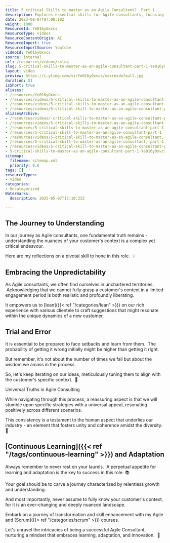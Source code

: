 ```yaml
---
title: 5 critical Skills to master as an Agile Consultant?  Part 1
description: Explores essential skills for Agile consultants, focusing on understanding client context, embracing uncertainty, learning from setbacks, and continuous adaptation.
date: 2023-08-07T07:00:10Z
weight: 1000
ResourceId: Ye016yOxvcs
ResourceType: videos
ResourceContentOrigin: AI
ResourceImport: true
ResourceImportSource: Youtube
videoId: Ye016yOxvcs
source: internal
url: /resources/videos/:slug
slug: 5-critical-skills-to-master-as-an-agile-consultant-part-1-Ye016yOxvcs
layout: video
preview: https://i.ytimg.com/vi/Ye016yOxvcs/maxresdefault.jpg
duration: 51
isShort: true
aliases:
- /resources/Ye016yOxvcs
- /resources/videos/5-critical-skills-to-master-as-an-agile-consultant-part-1-Ye016yOxvcs
- /resources/videos/5-critical-skills-to-master-as-an-agile-consultant-part-1
- /resources/videos/5-critical-skill-to-master-as-an-agile-consultant-part-1
aliasesArchive:
- /resources/videos/-critical-skills-to-master-as-an-agile-consultant-part-
- /resources/videos/5-critical-skills-to-master-as-an-agile-consultant-part-1
- /resources/5-critical-skills-to-master-as-an-agile-consultant-part-1
- /resources/5-critical-skill-to-master-as-an-agile-consultant-part-1
- /resources/videos/5-critical-skill-to-master-as-an-agile-consultant,-part-1
- /resources/5-critical-skill-to-master-as-an-agile-consultant,-part-1
- /resources/videos/5-critical-skill-to-master-as-an-agile-consultant-part-1
- 5-critical-skills-to-master-as-an-agile-consultant-part-1-Ye016yOxvcs
sitemap:
  filename: sitemap.xml
  priority: 0.6
tags: []
resourceTypes:
- video
categories:
- Uncategorized
Watermarks:
  description: 2025-05-07T13:10:23Z

---
```

## The Journey to Understanding

In our journey as Agile consultants, one fundamental truth remains - understanding the nuances of your customer's context is a complex yet critical endeavour.

Here are my reflections on a pivotal skill to hone in this role.  💡

## Embracing the Unpredictability

As Agile consultants, we often find ourselves in unchartered territories.  Acknowledging that we cannot fully grasp a customer's context in a limited engagement period is both realistic and profoundly liberating.

It empowers us to [lean]({{< ref "/categories/lean" >}}) on our rich experience with various clientele to craft suggestions that might resonate within the unique dynamics of a new customer.

## Trial and Error

It is essential to be prepared to face setbacks and learn from them.  The probability of getting it wrong initially might be higher than getting it right.

But remember, it's not about the number of times we fall but about the wisdom we amass in the process.

So, let's keep iterating on our ideas, meticulously tuning them to align with the customer's specific context.  🎯

Universal Truths in Agile Consulting

While navigating through this process, a reassuring aspect is that we will stumble upon specific strategies with a universal appeal, resonating positively across different scenarios.

This consistency is a testament to the human aspect that underlies our industry - an element that fosters unity and coherence amidst the diversity.  💫

## [Continuous Learning]({{< ref "/tags/continuous-learning" >}}) and Adaptation

Always remember to never rest on your laurels.  A perpetual appetite for learning and adaptation is the key to success in this role. 📚

Your goal should be to carve a journey characterized by relentless growth and understanding.

And most importantly, never assume to fully know your customer's context, for it is an ever-changing and deeply nuanced landscape.

Embark on a journey of transformation and skill enhancement with my Agile and [Scrum]({{< ref "/categories/scrum" >}}) courses.

Let's unravel the intricacies of being a successful Agile Consultant, nurturing a mindset that embraces learning, adaptation, and innovation.  🚀
